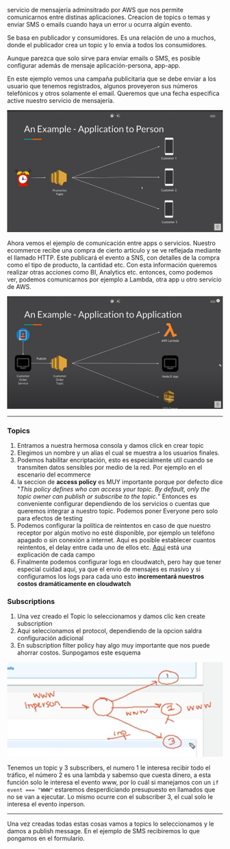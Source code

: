 servicio de mensajería adminsitrado por AWS que nos permite comunicarnos entre distinas aplicaciones. Creacion de topics o temas y enviar SMS o emails cuando haya un error u ocurra algún evento.

Se basa en publicador y consumidores. Es una relación de uno a muchos, donde el publicador crea un topic y lo envia a todos los consumidores.

Aunque parezca que solo sirve para enviar emails o SMS, es posible configurar además de mensaje aplicación-persona, app-app.

En este ejemplo vemos una campaña publicitaria que se debe enviar a los usuario que tenemos registrados, algunos proveyeron sus números telefónicos y otros solamente el email. Queremos que una fecha especifica active nuestro servicio de mensajería.

![app_person_example](app_person_example.png)

Ahora vemos el ejemplo de comunicación entre apps o servicios. Nuestro ecommerce recibe una compra de cierto artículo y se ve reflejada mediante el llamado HTTP. Este publicará el evento a SNS, con detalles de la compra como el tipo de producto, la cantidad etc. Con esta información queremos realizar otras acciones como BI, Analytics etc. entonces, como podemos ver, podemos comunicarnos por ejemplo a Lambda, otra app u otro servicio de AWS.

![app_app_example](app_app_example.png)

---

### Topics

1. Entramos a nuestra hermosa consola y damos click en crear topic
2. Elegimos un nombre y un alias el cual se muestra a los usuarios finales.
3. Podemos habilitar encriptación, esto es especialmente util cuando se transmiten datos sensibles por medio de la red. Por ejemplo en el escenario del ecommerce
4. la seccion de **access policy** es MUY importante porque por defecto dice "_This policy defines who can access your topic. By default, only the topic owner can publish or subscribe to the topic._" Entonces es conveniente configurar dependiendo de los servicios o cuentas que queremos integrar a nuestro topic. Podemos poner Everyone pero solo para efectos de testing
5. Podemos configurar la política de reintentos en caso de que nuestro receptor por algún motivo no esté disponible, por ejemplo un teléfono apagado o sin conexión a internet. Aqui es posible establecer cuantos reintentos, el delay entre cada uno de ellos etc. [Aqui](https://www.youtube.com/watch?v=6OB6XF9MDbU&list=PL9nWRykSBSFg-CziAHKjr0XnvghEVkpFi&index=5) está una explicación de cada campo
6. Finalmente podemos configurar logs en cloudwatch, pero hay que tener especial cuidad aquí, ya que el envio de mensajes es masivo y si configuramos los logs para cada uno esto **incrementará nuestros costos dramáticamente en cloudwatch**


### Subscriptions

1. Una vez creado el Topic lo seleccionamos y damos clic ken create subscription
2. Aqui seleccionamos el protocol, dependiendo de la opcion saldra configuración adicional
3. En subscription filter policy hay algo muy importante que nos puede ahorrar costos. Sunpogamos este esquema 

![subscription_filter_policy](subscription_filter_policy.png)

Tenemos un topic y 3 subscribers, el numero 1 le interesa recibir todo el tráfico, el número 2 es una lambda y sabemso que cuesta dinero, a esta función solo le interesa el evento www, por lo cuál si manejamos con un `if event === "WWW"` estaremos desperdiciando presupuesto en llamados que no se van a ejecutar. Lo mismo ocurre con el subscriber 3, el cual solo le interesa el evento inperson.

---

Una vez creadas todas estas cosas vamos a topics lo seleccionamos y le damos a publish message. En el ejemplo de SMS recibiremos lo que pongamos en el formulario.
